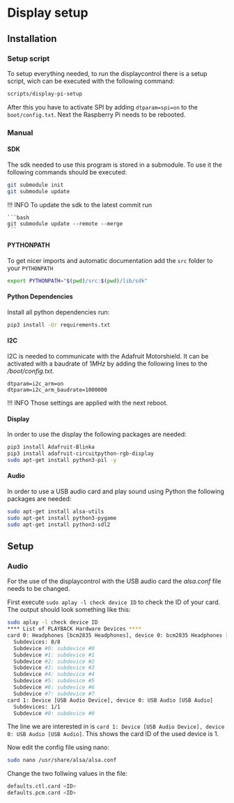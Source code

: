 # Display setup

## Installation
### Setup script

To setup everything needed, to run the displaycontrol there is a setup script, wich can be executed with the following command:

```bash
scripts/display-pi-setup
```

After this you have to activate SPI by adding `dtparam=spi=on` to the `boot/config.txt`. Next the Raspberry Pi needs to be rebooted.

### Manual
#### SDK

The sdk needed to use this program is stored in a submodule. To use it the following commands should be executed:

```bash
git submodule init
git submodule update
```

!!! INFO
    To update the sdk to the latest commit run

    ```bash
    git submodule update --remote --merge
    ```

#### PYTHONPATH
To get nicer imports and automatic documentation add the `src` folder to your `PYTHONPATH`

```bash
export PYTHONPATH="$(pwd)/src:$(pwd)/lib/sdk"
```

#### Python Dependencies

Install all python dependencies run:

```bash
pip3 install -Ur requirements.txt
```

#### I2C

I2C is needed to communicate with the Adafruit Motorshield. It can be activated with a baudrate of $1MHz$ by adding the following lines to the */boot/config.txt*.

```
dtparam=i2c_arm=on
dtparam=i2c_arm_baudrate=1000000
```

!!! INFO
    Those settings are applied with the next reboot.


#### Display

In order to use the display the following packages are needed:

```bash
pip3 install Adafruit-Blinka
pip3 install adafruit-circuitpython-rgb-display
sudo apt-get install python3-pil -y
```

#### Audio

In order to use a USB audio card and play sound using Python the following packages are needed:

```bash
sudo apt-get install alsa-utils
sudo apt-get install python3-pygame
sudo apt-get install python3-sdl2
```

## Setup

### Audio

For the use of the displaycontrol with the USB audio card the *alsa.conf* file needs to be changed.

First execute `sudo aplay -l check device ID` to check the ID of your card. The output should look something like this:

```bash
sudo aplay -l check device ID
**** List of PLAYBACK Hardware Devices ****
card 0: Headphones [bcm2835 Headphones], device 0: bcm2835 Headphones [bcm2835 Headphones]
  Subdevices: 8/8
  Subdevice #0: subdevice #0
  Subdevice #1: subdevice #1
  Subdevice #2: subdevice #2
  Subdevice #3: subdevice #3
  Subdevice #4: subdevice #4
  Subdevice #5: subdevice #5
  Subdevice #6: subdevice #6
  Subdevice #7: subdevice #7
card 1: Device [USB Audio Device], device 0: USB Audio [USB Audio]
  Subdevices: 1/1
  Subdevice #0: subdevice #0
```

The line we are interested in is `card 1: Device [USB Audio Device], device 0: USB Audio [USB Audio]`. This shows the card ID of the used device is $1$.

Now edit the config file using nano:

```bash
sudo nano /usr/share/alsa/alsa.conf
```

Change the two follwing values in the file:

```bash
defaults.ctl.card <ID>
defaults.pcm.card <ID>
```